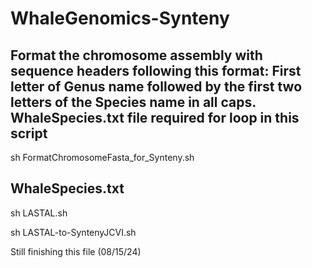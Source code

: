 # WhaleGenomics-Synteny

## Format the chromosome assembly with sequence headers following this format: First letter of Genus name followed by the first two letters of the Species name in all caps. WhaleSpecies.txt file required for loop in this script

sh FormatChromosomeFasta_for_Synteny.sh

## WhaleSpecies.txt


sh LASTAL.sh

sh LASTAL-to-SyntenyJCVI.sh

Still finishing this file (08/15/24)
